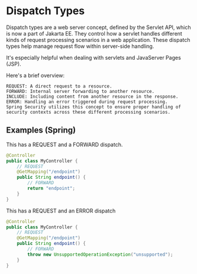 # Dispatch Types

Dispatch types are a web server concept, defined by the Servlet API, which is now a part of Jakarta EE.
They control how a servlet handles different kinds of request processing scenarios in a web application.
These dispatch types help manage request flow within server-side handling. 

It's especially helpful when dealing with servlets and JavaServer Pages (JSP).

Here's a brief overview:

```
REQUEST: A direct request to a resource.
FORWARD: Internal server forwarding to another resource.
INCLUDE: Including content from another resource in the response.
ERROR: Handling an error triggered during request processing.
Spring Security utilizes this concept to ensure proper handling of security contexts across these different processing scenarios.
```

## Examples (Spring)

This has a REQUEST and a FORWARD dispatch.

```java
@Controller
public class MyController {
    // REQUEST
    @GetMapping("/endpoint")
    public String endpoint() {
        // FORWARD
        return "endpoint"; 
    }
}
```

This has a REQUEST and an ERROR dispatch

```java
@Controller
public class MyController {
    // REQUEST
    @GetMapping("/endpoint")
    public String endpoint() {
        // FORWARD
        throw new UnsupportedOperationException("unsupported");
    }
}
```
